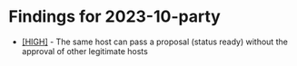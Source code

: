 # Findings for 2023-10-party 

- [[HIGH]]([HIGH]-1988051364/README.md) - The same host can pass a proposal (status ready) without the approval of other legitimate hosts
